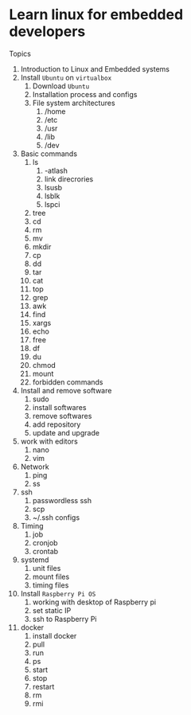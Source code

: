 # Learn linux for embedded developers

Topics

1. Introduction to Linux and Embedded systems
2. Install `Ubuntu` on `virtualbox`
   1. Download `Ubuntu`
   2. Installation process and configs
   3. File system architectures
      1. /home
      2. /etc
      3. /usr
      4. /lib
      5. /dev
3. Basic commands
   1. ls
      1. -atlash
      2. link direcrories
      3. lsusb
      4. lsblk
      5. lspci
   2. tree
   3. cd
   4. rm
   5. mv
   6. mkdir
   7. cp
   8. dd
   9. tar
   10. cat
   11. top
   12. grep
   13. awk
   14. find
   15. xargs
   16. echo
   17. free
   18. df
   19. du
   20. chmod
   21. mount
   22. forbidden commands
4. Install and remove software
   1. sudo
   2. install softwares
   3. remove softwares
   4. add repository
   5. update and upgrade
5. work with editors
   1. nano
   2. vim
6. Network
   1. ping
   2. ss
7. ssh
   1. passwordless ssh
   2. scp
   3. ~/.ssh configs
8. Timing
   1. job
   2. cronjob
   3. crontab
9. systemd
   1. unit files
   2. mount files
   3. timing files
10. Install `Raspberry Pi OS`
    1. working with desktop of Raspberry pi
    2. set static IP
    3. ssh to Raspberry Pi
11. docker
    1. install docker
    2. pull
    3. run
    4. ps
    5. start
    6. stop
    7. restart
    8. rm
    9. rmi
